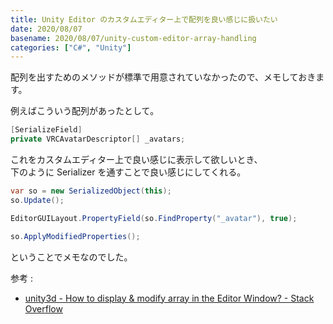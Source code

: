 ```yaml
---
title: Unity Editor のカスタムエディター上で配列を良い感じに扱いたい
date: 2020/08/07
basename: 2020/08/07/unity-custom-editor-array-handling
categories: ["C#", "Unity"]
---
```


配列を出すためのメソッドが標準で用意されていなかったので、メモしておきます。

例えばこういう配列があったとして。

```csharp
[SerializeField]
private VRCAvatarDescriptor[] _avatars;
```

これをカスタムエディター上で良い感じに表示して欲しいとき、  
下のように Serializer を通すことで良い感じにしてくれる。

```csharp
var so = new SerializedObject(this);
so.Update();

EditorGUILayout.PropertyField(so.FindProperty("_avatar"), true);

so.ApplyModifiedProperties();
```

ということでメモなのでした。

参考 :

- [unity3d - How to display & modify array in the Editor Window? - Stack Overflow](https://stackoverflow.com/questions/47753367/how-to-display-modify-array-in-the-editor-window)
